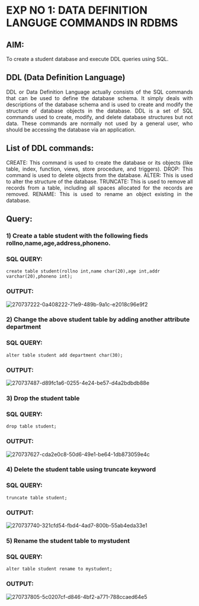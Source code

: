 # EXP NO 1: DATA DEFINITION LANGUGE COMMANDS IN RDBMS

## AIM:
To create a student database and execute DDL queries using SQL.


## DDL (Data Definition Language)
<div align="justify">
DDL or Data Definition Language actually consists of the SQL commands that can be used to define the database schema. It simply deals with descriptions of the database schema and is used to create and modify the structure of database objects in the database. DDL is a set of SQL commands used to create, modify, and delete database structures but not data. These commands are normally not used by a general user, who should be accessing the database via an application.
</div>
 
## List of DDL commands: 
<div align="justify">
CREATE: This command is used to create the database or its objects (like table, index, function, views, store procedure, and triggers).
DROP: This command is used to delete objects from the database.
ALTER: This is used to alter the structure of the database.
TRUNCATE: This is used to remove all records from a table, including all spaces allocated for the records are removed.
RENAME: This is used to rename an object existing in the database.
</div>

## Query:
### 1) Create a table student with the following fieds rollno,name,age,address,phoneno.

### SQL QUERY: 
```create table student(rollno int,name char(20),age int,addr varchar(20),phoneno int);```

### OUTPUT:
![270737222-0a408222-71e9-489b-9a1c-e2018c96e9f2](https://github.com/sivabalan28/F2_DBMS/assets/113497347/77351b4a-be03-4a5c-9187-94332c64785d)

### 2) Change the above student table by adding another attribute department

### SQL QUERY: 
```alter table student add department char(30);```

### OUTPUT:
![270737487-d89fc1a6-0255-4e24-be57-d4a2bdbdb88e](https://github.com/sivabalan28/F2_DBMS/assets/113497347/3c1d0770-d533-4277-a141-ee852f6b67cd)


### 3) Drop the student table
 
### SQL QUERY: 
```drop table student;```

### OUTPUT:
![270737627-cda2e0c8-50d6-49e1-be64-1db873059e4c](https://github.com/sivabalan28/F2_DBMS/assets/113497347/e863e851-24b5-4797-a9b0-f71bb5abd50c)


### 4) Delete the student table using truncate keyword

### SQL QUERY: 
```truncate table student;```

### OUTPUT:
![270737740-321cfd54-fbd4-4ad7-800b-55ab4eda33e1](https://github.com/sivabalan28/F2_DBMS/assets/113497347/8fecf7f9-d939-4746-afca-18835053d963)


### 5) Rename the student table to mystudent

### SQL QUERY: 
```alter table student rename to mystudent;```

### OUTPUT:
![270737805-5c0207cf-d846-4bf2-a771-788ccaed64e5](https://github.com/sivabalan28/F2_DBMS/assets/113497347/9a049453-b770-4e49-b946-41929d5ac1f4)
